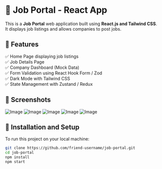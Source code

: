 # 🚀 Job Portal - React App

This is a **Job Portal** web application built using **React.js and Tailwind CSS**. It displays job listings and allows companies to post jobs.

## 🔹 Features
✅ Home Page displaying job listings  
✅ Job Details Page  
✅ Company Dashboard (Mock Data)  
✅ Form Validation using React Hook Form / Zod  
✅ Dark Mode with Tailwind CSS  
✅ State Management with Zustand / Redux  

## 📸 Screenshots
![Image](https://github.com/user-attachments/assets/76d8a866-6e63-4605-a301-8c02dfabb6f0)
![Image](https://github.com/user-attachments/assets/308f35af-e629-4c64-bd7c-027380d9e0ff)
![Image](https://github.com/user-attachments/assets/d32ee559-6673-4f00-bdca-c112022cb4ef)
![Image](https://github.com/user-attachments/assets/6915c60f-8ccf-4bbe-a863-6a819cc49c3d)
![Image](https://github.com/user-attachments/assets/efe0b170-847d-4f09-bde8-5d5bc8c42c39)



## 🔧 Installation and Setup
To run this project on your local machine:

```sh
git clone https://github.com/friend-username/job-portal.git
cd job-portal
npm install
npm start
